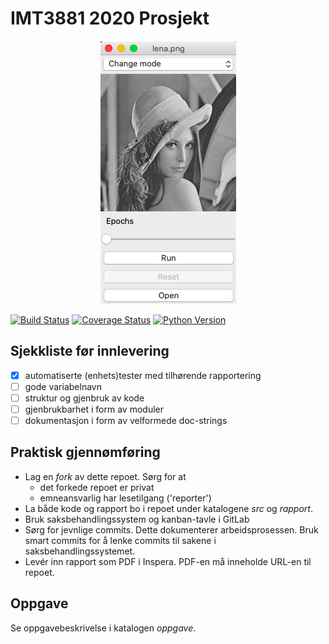 # IMT3881 2020 Prosjekt
<p align="center">
	<img src="readme/hello.png" />
</p>

[![Build Status](https://travis-ci.com/2xic/vitprog-prosjekt.svg?token=vVVuYFCatTDiKBZ8eAMA&branch=Brage)](https://github.com/2xic/vitprog-prosjekt)
[![Coverage Status](https://coveralls.io/repos/github/2xic/vitprog-prosjekt/badge.svg?branch=Brage&t=HoNjAi)](https://coveralls.io/github/2xic/vitprog-prosjekt?branch=Brage)
[![Python Version](https://img.shields.io/pypi/pyversions/3.svg)](https://img.shields.io/pypi/pyversions/3)

## Sjekkliste før innlevering
* [x]  automatiserte (enhets)tester med tilhørende rapportering
* [ ]  gode variabelnavn
* [ ]  struktur og gjenbruk av kode
* [ ]  gjenbrukbarhet i form av moduler
* [ ]  dokumentasjon i form av velformede doc-strings
 
## Praktisk gjennømføring
* Lag en _fork_ av dette repoet. Sørg for at
    - det forkede repoet er privat
	- emneansvarlig har lesetilgang ('reporter')
* La både kode og rapport bo i repoet under katalogene _src_ og
  _rapport_.
* Bruk saksbehandlingssystem og kanban-tavle i GitLab
* Sørg for jevnlige commits. Dette dokumenterer arbeidsprosessen. Bruk smart commits for å lenke commits til sakene i saksbehandlingssystemet.
* Levér inn rapport som PDF i Inspera. PDF-en må inneholde URL-en
  til repoet.

## Oppgave

Se oppgavebeskrivelse i katalogen _oppgave_.
